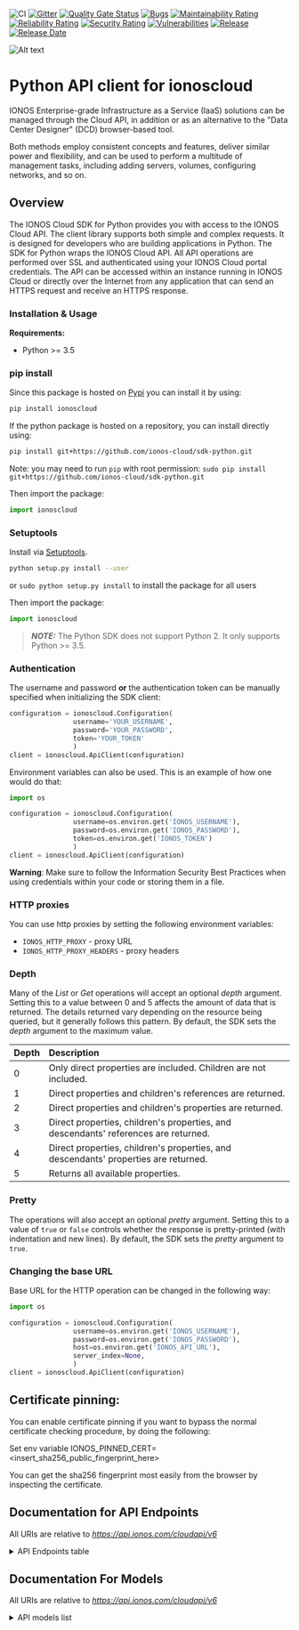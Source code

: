 ![CI](https://github.com/ionos-cloud/sdk-resources/workflows/[%20CI%20]%20CloudApi%20V6%20/%20Python/badge.svg)
[![Gitter](https://img.shields.io/gitter/room/ionos-cloud/sdk-general)](https://gitter.im/ionos-cloud/sdk-general)
[![Quality Gate Status](https://sonarcloud.io/api/project_badges/measure?project=ionos-cloud_sdk-python&metric=alert_status)](https://sonarcloud.io/summary?id=ionos-cloud_sdk-python)
[![Bugs](https://sonarcloud.io/api/project_badges/measure?project=ionos-cloud_sdk-python&metric=bugs)](https://sonarcloud.io/summary/new_code?id=ionos-cloud_sdk-python)
[![Maintainability Rating](https://sonarcloud.io/api/project_badges/measure?project=ionos-cloud_sdk-python&metric=sqale_rating)](https://sonarcloud.io/summary/new_code?id=ionos-cloud_sdk-python)
[![Reliability Rating](https://sonarcloud.io/api/project_badges/measure?project=ionos-cloud_sdk-python&metric=reliability_rating)](https://sonarcloud.io/summary/new_code?id=ionos-cloud_sdk-python)
[![Security Rating](https://sonarcloud.io/api/project_badges/measure?project=ionos-cloud_sdk-python&metric=security_rating)](https://sonarcloud.io/summary/new_code?id=ionos-cloud_sdk-python)
[![Vulnerabilities](https://sonarcloud.io/api/project_badges/measure?project=ionos-cloud_sdk-python&metric=vulnerabilities)](https://sonarcloud.io/summary/new_code?id=ionos-cloud_sdk-python)
[![Release](https://img.shields.io/github/v/release/ionos-cloud/sdk-python.svg)](https://github.com/ionos-cloud/sdk-python/releases/latest)
[![Release Date](https://img.shields.io/github/release-date/ionos-cloud/sdk-python.svg)](https://github.com/ionos-cloud/sdk-python/releases/latest)

![Alt text](.github/IONOS.CLOUD.BLU.svg?raw=true "Title")


# Python API client for ionoscloud

IONOS Enterprise-grade Infrastructure as a Service (IaaS) solutions can be managed through the Cloud API, in addition or as an alternative to the \"Data Center Designer\" (DCD) browser-based tool. 

 Both methods employ consistent concepts and features, deliver similar power and flexibility, and can be used to perform a multitude of management tasks, including adding servers, volumes, configuring networks, and so on.

## Overview
The IONOS Cloud SDK for Python provides you with access to the IONOS Cloud API. The client library supports both simple and complex requests. It is designed for developers who are building applications in Python. The SDK for Python wraps the IONOS Cloud API. All API operations are performed over SSL and authenticated using your IONOS Cloud portal credentials. The API can be accessed within an instance running in IONOS Cloud or directly over the Internet from any application that can send an HTTPS request and receive an HTTPS response.


### Installation & Usage

**Requirements:**
- Python >= 3.5

### pip install

Since this package is hosted on [Pypi](https://pypi.org/) you can install it by using:

```bash
pip install ionoscloud
```

If the python package is hosted on a repository, you can install directly using:

```bash
pip install git+https://github.com/ionos-cloud/sdk-python.git
```

Note: you may need to run `pip` with root permission: `sudo pip install git+https://github.com/ionos-cloud/sdk-python.git`

Then import the package:

```python
import ionoscloud
```

### Setuptools

Install via [Setuptools](http://pypi.python.org/pypi/setuptools).

```bash
python setup.py install --user
```

or `sudo python setup.py install` to install the package for all users

Then import the package:

```python
import ionoscloud
```

> **_NOTE:_**  The Python SDK does not support Python 2. It only supports Python >= 3.5.

### Authentication

The username and password **or** the authentication token can be manually specified when initializing the SDK client:

```python
configuration = ionoscloud.Configuration(
                username='YOUR_USERNAME',
                password='YOUR_PASSWORD',
                token='YOUR_TOKEN'
                )
client = ionoscloud.ApiClient(configuration)
```

Environment variables can also be used. This is an example of how one would do that:

```python
import os

configuration = ionoscloud.Configuration(
                username=os.environ.get('IONOS_USERNAME'),
                password=os.environ.get('IONOS_PASSWORD'),
                token=os.environ.get('IONOS_TOKEN')
                )
client = ionoscloud.ApiClient(configuration)
```

**Warning**: Make sure to follow the Information Security Best Practices when using credentials within your code or storing them in a file.


### HTTP proxies

You can use http proxies by setting the following environment variables:
- `IONOS_HTTP_PROXY` - proxy URL
- `IONOS_HTTP_PROXY_HEADERS` - proxy headers

### Depth

Many of the _List_ or _Get_ operations will accept an optional _depth_ argument. Setting this to a value between 0 and 5 affects the amount of data that is returned. The details returned vary depending on the resource being queried, but it generally follows this pattern. By default, the SDK sets the _depth_ argument to the maximum value.

| Depth | Description |
| :--- | :--- |
| 0 | Only direct properties are included. Children are not included. |
| 1 | Direct properties and children's references are returned. |
| 2 | Direct properties and children's properties are returned. |
| 3 | Direct properties, children's properties, and descendants' references are returned. |
| 4 | Direct properties, children's properties, and descendants' properties are returned. |
| 5 | Returns all available properties. |

### Pretty

The operations will also accept an optional _pretty_ argument. Setting this to a value of `true` or `false` controls whether the response is pretty-printed \(with indentation and new lines\). By default, the SDK sets the _pretty_ argument to `true`.

### Changing the base URL

Base URL for the HTTP operation can be changed in the following way:

```python
import os

configuration = ionoscloud.Configuration(
                username=os.environ.get('IONOS_USERNAME'),
                password=os.environ.get('IONOS_PASSWORD'),
                host=os.environ.get('IONOS_API_URL'),
                server_index=None,
                )
client = ionoscloud.ApiClient(configuration)
```

## Certificate pinning:

You can enable certificate pinning if you want to bypass the normal certificate checking procedure,
by doing the following:

Set env variable IONOS_PINNED_CERT=<insert_sha256_public_fingerprint_here>

You can get the sha256 fingerprint most easily from the browser by inspecting the certificate.


## Documentation for API Endpoints

All URIs are relative to *https://api.ionos.com/cloudapi/v6*
<details >
    <summary title="Click to toggle">API Endpoints table</summary>


| Class | Method | HTTP request | Description |
| ------------- | ------------- | ------------- | ------------- |
| ApplicationLoadBalancersApi | [**datacenters_applicationloadbalancers_delete**](docs/api/ApplicationLoadBalancersApi.md#datacenters_applicationloadbalancers_delete) | **DELETE** /datacenters/{datacenterId}/applicationloadbalancers/{applicationLoadBalancerId} | Delete an Application Load Balancer by ID |
| ApplicationLoadBalancersApi | [**datacenters_applicationloadbalancers_find_by_application_load_balancer_id**](docs/api/ApplicationLoadBalancersApi.md#datacenters_applicationloadbalancers_find_by_application_load_balancer_id) | **GET** /datacenters/{datacenterId}/applicationloadbalancers/{applicationLoadBalancerId} | Get an Application Load Balancer by ID |
| ApplicationLoadBalancersApi | [**datacenters_applicationloadbalancers_flowlogs_delete**](docs/api/ApplicationLoadBalancersApi.md#datacenters_applicationloadbalancers_flowlogs_delete) | **DELETE** /datacenters/{datacenterId}/applicationloadbalancers/{applicationLoadBalancerId}/flowlogs/{flowLogId} | Delete an ALB Flow Log by ID |
| ApplicationLoadBalancersApi | [**datacenters_applicationloadbalancers_flowlogs_find_by_flow_log_id**](docs/api/ApplicationLoadBalancersApi.md#datacenters_applicationloadbalancers_flowlogs_find_by_flow_log_id) | **GET** /datacenters/{datacenterId}/applicationloadbalancers/{applicationLoadBalancerId}/flowlogs/{flowLogId} | Get an ALB Flow Log by ID |
| ApplicationLoadBalancersApi | [**datacenters_applicationloadbalancers_flowlogs_get**](docs/api/ApplicationLoadBalancersApi.md#datacenters_applicationloadbalancers_flowlogs_get) | **GET** /datacenters/{datacenterId}/applicationloadbalancers/{applicationLoadBalancerId}/flowlogs | Get ALB Flow Logs |
| ApplicationLoadBalancersApi | [**datacenters_applicationloadbalancers_flowlogs_patch**](docs/api/ApplicationLoadBalancersApi.md#datacenters_applicationloadbalancers_flowlogs_patch) | **PATCH** /datacenters/{datacenterId}/applicationloadbalancers/{applicationLoadBalancerId}/flowlogs/{flowLogId} | Partially Modify an ALB Flow Log by ID |
| ApplicationLoadBalancersApi | [**datacenters_applicationloadbalancers_flowlogs_post**](docs/api/ApplicationLoadBalancersApi.md#datacenters_applicationloadbalancers_flowlogs_post) | **POST** /datacenters/{datacenterId}/applicationloadbalancers/{applicationLoadBalancerId}/flowlogs | Create an ALB Flow Log |
| ApplicationLoadBalancersApi | [**datacenters_applicationloadbalancers_flowlogs_put**](docs/api/ApplicationLoadBalancersApi.md#datacenters_applicationloadbalancers_flowlogs_put) | **PUT** /datacenters/{datacenterId}/applicationloadbalancers/{applicationLoadBalancerId}/flowlogs/{flowLogId} | Modify an ALB Flow Log by ID |
| ApplicationLoadBalancersApi | [**datacenters_applicationloadbalancers_forwardingrules_delete**](docs/api/ApplicationLoadBalancersApi.md#datacenters_applicationloadbalancers_forwardingrules_delete) | **DELETE** /datacenters/{datacenterId}/applicationloadbalancers/{applicationLoadBalancerId}/forwardingrules/{forwardingRuleId} | Delete an ALB Forwarding Rule by ID |
| ApplicationLoadBalancersApi | [**datacenters_applicationloadbalancers_forwardingrules_find_by_forwarding_rule_id**](docs/api/ApplicationLoadBalancersApi.md#datacenters_applicationloadbalancers_forwardingrules_find_by_forwarding_rule_id) | **GET** /datacenters/{datacenterId}/applicationloadbalancers/{applicationLoadBalancerId}/forwardingrules/{forwardingRuleId} | Get an ALB Forwarding Rule by ID |
| ApplicationLoadBalancersApi | [**datacenters_applicationloadbalancers_forwardingrules_get**](docs/api/ApplicationLoadBalancersApi.md#datacenters_applicationloadbalancers_forwardingrules_get) | **GET** /datacenters/{datacenterId}/applicationloadbalancers/{applicationLoadBalancerId}/forwardingrules | Get ALB Forwarding Rules |
| ApplicationLoadBalancersApi | [**datacenters_applicationloadbalancers_forwardingrules_patch**](docs/api/ApplicationLoadBalancersApi.md#datacenters_applicationloadbalancers_forwardingrules_patch) | **PATCH** /datacenters/{datacenterId}/applicationloadbalancers/{applicationLoadBalancerId}/forwardingrules/{forwardingRuleId} | Partially modify an ALB Forwarding Rule by ID |
| ApplicationLoadBalancersApi | [**datacenters_applicationloadbalancers_forwardingrules_post**](docs/api/ApplicationLoadBalancersApi.md#datacenters_applicationloadbalancers_forwardingrules_post) | **POST** /datacenters/{datacenterId}/applicationloadbalancers/{applicationLoadBalancerId}/forwardingrules | Create an ALB Forwarding Rule |
| ApplicationLoadBalancersApi | [**datacenters_applicationloadbalancers_forwardingrules_put**](docs/api/ApplicationLoadBalancersApi.md#datacenters_applicationloadbalancers_forwardingrules_put) | **PUT** /datacenters/{datacenterId}/applicationloadbalancers/{applicationLoadBalancerId}/forwardingrules/{forwardingRuleId} | Modify an ALB Forwarding Rule by ID |
| ApplicationLoadBalancersApi | [**datacenters_applicationloadbalancers_get**](docs/api/ApplicationLoadBalancersApi.md#datacenters_applicationloadbalancers_get) | **GET** /datacenters/{datacenterId}/applicationloadbalancers | Get Application Load Balancers |
| ApplicationLoadBalancersApi | [**datacenters_applicationloadbalancers_patch**](docs/api/ApplicationLoadBalancersApi.md#datacenters_applicationloadbalancers_patch) | **PATCH** /datacenters/{datacenterId}/applicationloadbalancers/{applicationLoadBalancerId} | Partially Modify an Application Load Balancer by ID |
| ApplicationLoadBalancersApi | [**datacenters_applicationloadbalancers_post**](docs/api/ApplicationLoadBalancersApi.md#datacenters_applicationloadbalancers_post) | **POST** /datacenters/{datacenterId}/applicationloadbalancers | Create an Application Load Balancer |
| ApplicationLoadBalancersApi | [**datacenters_applicationloadbalancers_put**](docs/api/ApplicationLoadBalancersApi.md#datacenters_applicationloadbalancers_put) | **PUT** /datacenters/{datacenterId}/applicationloadbalancers/{applicationLoadBalancerId} | Modify an Application Load Balancer by ID |
| BackupUnitsApi | [**backupunits_delete**](docs/api/BackupUnitsApi.md#backupunits_delete) | **DELETE** /backupunits/{backupunitId} | Delete backup units |
| BackupUnitsApi | [**backupunits_find_by_id**](docs/api/BackupUnitsApi.md#backupunits_find_by_id) | **GET** /backupunits/{backupunitId} | Retrieve backup units |
| BackupUnitsApi | [**backupunits_get**](docs/api/BackupUnitsApi.md#backupunits_get) | **GET** /backupunits | List backup units |
| BackupUnitsApi | [**backupunits_patch**](docs/api/BackupUnitsApi.md#backupunits_patch) | **PATCH** /backupunits/{backupunitId} | Partially modify backup units |
| BackupUnitsApi | [**backupunits_post**](docs/api/BackupUnitsApi.md#backupunits_post) | **POST** /backupunits | Create backup units |
| BackupUnitsApi | [**backupunits_put**](docs/api/BackupUnitsApi.md#backupunits_put) | **PUT** /backupunits/{backupunitId} | Modify backup units |
| BackupUnitsApi | [**backupunits_ssourl_get**](docs/api/BackupUnitsApi.md#backupunits_ssourl_get) | **GET** /backupunits/{backupunitId}/ssourl | Retrieve BU single sign-on URLs |
| ContractResourcesApi | [**contracts_get**](docs/api/ContractResourcesApi.md#contracts_get) | **GET** /contracts | Get Contract Information |
| DataCentersApi | [**datacenters_delete**](docs/api/DataCentersApi.md#datacenters_delete) | **DELETE** /datacenters/{datacenterId} | Delete data centers |
| DataCentersApi | [**datacenters_find_by_id**](docs/api/DataCentersApi.md#datacenters_find_by_id) | **GET** /datacenters/{datacenterId} | Retrieve data centers |
| DataCentersApi | [**datacenters_get**](docs/api/DataCentersApi.md#datacenters_get) | **GET** /datacenters | List your data centers |
| DataCentersApi | [**datacenters_patch**](docs/api/DataCentersApi.md#datacenters_patch) | **PATCH** /datacenters/{datacenterId} | Partially modify a Data Center by ID |
| DataCentersApi | [**datacenters_post**](docs/api/DataCentersApi.md#datacenters_post) | **POST** /datacenters | Create a Data Center |
| DataCentersApi | [**datacenters_put**](docs/api/DataCentersApi.md#datacenters_put) | **PUT** /datacenters/{datacenterId} | Modify a Data Center by ID |
| FirewallRulesApi | [**datacenters_servers_nics_firewallrules_delete**](docs/api/FirewallRulesApi.md#datacenters_servers_nics_firewallrules_delete) | **DELETE** /datacenters/{datacenterId}/servers/{serverId}/nics/{nicId}/firewallrules/{firewallruleId} | Delete firewall rules |
| FirewallRulesApi | [**datacenters_servers_nics_firewallrules_find_by_id**](docs/api/FirewallRulesApi.md#datacenters_servers_nics_firewallrules_find_by_id) | **GET** /datacenters/{datacenterId}/servers/{serverId}/nics/{nicId}/firewallrules/{firewallruleId} | Retrieve firewall rules |
| FirewallRulesApi | [**datacenters_servers_nics_firewallrules_get**](docs/api/FirewallRulesApi.md#datacenters_servers_nics_firewallrules_get) | **GET** /datacenters/{datacenterId}/servers/{serverId}/nics/{nicId}/firewallrules | List firewall rules |
| FirewallRulesApi | [**datacenters_servers_nics_firewallrules_patch**](docs/api/FirewallRulesApi.md#datacenters_servers_nics_firewallrules_patch) | **PATCH** /datacenters/{datacenterId}/servers/{serverId}/nics/{nicId}/firewallrules/{firewallruleId} | Partially modify firewall rules |
| FirewallRulesApi | [**datacenters_servers_nics_firewallrules_post**](docs/api/FirewallRulesApi.md#datacenters_servers_nics_firewallrules_post) | **POST** /datacenters/{datacenterId}/servers/{serverId}/nics/{nicId}/firewallrules | Create a Firewall Rule |
| FirewallRulesApi | [**datacenters_servers_nics_firewallrules_put**](docs/api/FirewallRulesApi.md#datacenters_servers_nics_firewallrules_put) | **PUT** /datacenters/{datacenterId}/servers/{serverId}/nics/{nicId}/firewallrules/{firewallruleId} | Modify a Firewall Rule |
| FlowLogsApi | [**datacenters_servers_nics_flowlogs_delete**](docs/api/FlowLogsApi.md#datacenters_servers_nics_flowlogs_delete) | **DELETE** /datacenters/{datacenterId}/servers/{serverId}/nics/{nicId}/flowlogs/{flowlogId} | Delete Flow Logs |
| FlowLogsApi | [**datacenters_servers_nics_flowlogs_find_by_id**](docs/api/FlowLogsApi.md#datacenters_servers_nics_flowlogs_find_by_id) | **GET** /datacenters/{datacenterId}/servers/{serverId}/nics/{nicId}/flowlogs/{flowlogId} | Retrieve Flow Logs |
| FlowLogsApi | [**datacenters_servers_nics_flowlogs_get**](docs/api/FlowLogsApi.md#datacenters_servers_nics_flowlogs_get) | **GET** /datacenters/{datacenterId}/servers/{serverId}/nics/{nicId}/flowlogs | List Flow Logs |
| FlowLogsApi | [**datacenters_servers_nics_flowlogs_patch**](docs/api/FlowLogsApi.md#datacenters_servers_nics_flowlogs_patch) | **PATCH** /datacenters/{datacenterId}/servers/{serverId}/nics/{nicId}/flowlogs/{flowlogId} | Partially modify Flow Logs |
| FlowLogsApi | [**datacenters_servers_nics_flowlogs_post**](docs/api/FlowLogsApi.md#datacenters_servers_nics_flowlogs_post) | **POST** /datacenters/{datacenterId}/servers/{serverId}/nics/{nicId}/flowlogs | Create a Flow Log |
| FlowLogsApi | [**datacenters_servers_nics_flowlogs_put**](docs/api/FlowLogsApi.md#datacenters_servers_nics_flowlogs_put) | **PUT** /datacenters/{datacenterId}/servers/{serverId}/nics/{nicId}/flowlogs/{flowlogId} | Modify Flow Logs |
| IPBlocksApi | [**ipblocks_delete**](docs/api/IPBlocksApi.md#ipblocks_delete) | **DELETE** /ipblocks/{ipblockId} | Delete IP blocks |
| IPBlocksApi | [**ipblocks_find_by_id**](docs/api/IPBlocksApi.md#ipblocks_find_by_id) | **GET** /ipblocks/{ipblockId} | Retrieve IP blocks |
| IPBlocksApi | [**ipblocks_get**](docs/api/IPBlocksApi.md#ipblocks_get) | **GET** /ipblocks | List IP blocks  |
| IPBlocksApi | [**ipblocks_patch**](docs/api/IPBlocksApi.md#ipblocks_patch) | **PATCH** /ipblocks/{ipblockId} | Partially modify IP blocks |
| IPBlocksApi | [**ipblocks_post**](docs/api/IPBlocksApi.md#ipblocks_post) | **POST** /ipblocks | Reserve a IP Block |
| IPBlocksApi | [**ipblocks_put**](docs/api/IPBlocksApi.md#ipblocks_put) | **PUT** /ipblocks/{ipblockId} | Modify a IP Block by ID |
| ImagesApi | [**images_delete**](docs/api/ImagesApi.md#images_delete) | **DELETE** /images/{imageId} | Delete images |
| ImagesApi | [**images_find_by_id**](docs/api/ImagesApi.md#images_find_by_id) | **GET** /images/{imageId} | Retrieve images |
| ImagesApi | [**images_get**](docs/api/ImagesApi.md#images_get) | **GET** /images | List images |
| ImagesApi | [**images_patch**](docs/api/ImagesApi.md#images_patch) | **PATCH** /images/{imageId} | Partially modify images |
| ImagesApi | [**images_put**](docs/api/ImagesApi.md#images_put) | **PUT** /images/{imageId} | Modify an Image by ID |
| KubernetesApi | [**k8s_delete**](docs/api/KubernetesApi.md#k8s_delete) | **DELETE** /k8s/{k8sClusterId} | Delete a Kubernetes Cluster by ID |
| KubernetesApi | [**k8s_find_by_cluster_id**](docs/api/KubernetesApi.md#k8s_find_by_cluster_id) | **GET** /k8s/{k8sClusterId} | Get a Kubernetes Cluster by ID |
| KubernetesApi | [**k8s_get**](docs/api/KubernetesApi.md#k8s_get) | **GET** /k8s | Get Kubernetes Clusters |
| KubernetesApi | [**k8s_kubeconfig_get**](docs/api/KubernetesApi.md#k8s_kubeconfig_get) | **GET** /k8s/{k8sClusterId}/kubeconfig | Get Kubernetes Configuration File |
| KubernetesApi | [**k8s_nodepools_delete**](docs/api/KubernetesApi.md#k8s_nodepools_delete) | **DELETE** /k8s/{k8sClusterId}/nodepools/{nodepoolId} | Delete a Kubernetes Node Pool by ID |
| KubernetesApi | [**k8s_nodepools_find_by_id**](docs/api/KubernetesApi.md#k8s_nodepools_find_by_id) | **GET** /k8s/{k8sClusterId}/nodepools/{nodepoolId} | Get a Kubernetes Node Pool by ID |
| KubernetesApi | [**k8s_nodepools_get**](docs/api/KubernetesApi.md#k8s_nodepools_get) | **GET** /k8s/{k8sClusterId}/nodepools | Get Kubernetes Node Pools |
| KubernetesApi | [**k8s_nodepools_nodes_delete**](docs/api/KubernetesApi.md#k8s_nodepools_nodes_delete) | **DELETE** /k8s/{k8sClusterId}/nodepools/{nodepoolId}/nodes/{nodeId} | Delete a Kubernetes Node by ID |
| KubernetesApi | [**k8s_nodepools_nodes_find_by_id**](docs/api/KubernetesApi.md#k8s_nodepools_nodes_find_by_id) | **GET** /k8s/{k8sClusterId}/nodepools/{nodepoolId}/nodes/{nodeId} | Get Kubernetes Node by ID |
| KubernetesApi | [**k8s_nodepools_nodes_get**](docs/api/KubernetesApi.md#k8s_nodepools_nodes_get) | **GET** /k8s/{k8sClusterId}/nodepools/{nodepoolId}/nodes | Get Kubernetes Nodes |
| KubernetesApi | [**k8s_nodepools_nodes_replace_post**](docs/api/KubernetesApi.md#k8s_nodepools_nodes_replace_post) | **POST** /k8s/{k8sClusterId}/nodepools/{nodepoolId}/nodes/{nodeId}/replace | Recreate a Kubernetes Node by ID |
| KubernetesApi | [**k8s_nodepools_post**](docs/api/KubernetesApi.md#k8s_nodepools_post) | **POST** /k8s/{k8sClusterId}/nodepools | Create a Kubernetes Node Pool |
| KubernetesApi | [**k8s_nodepools_put**](docs/api/KubernetesApi.md#k8s_nodepools_put) | **PUT** /k8s/{k8sClusterId}/nodepools/{nodepoolId} | Modify a Kubernetes Node Pool by ID |
| KubernetesApi | [**k8s_post**](docs/api/KubernetesApi.md#k8s_post) | **POST** /k8s | Create a Kubernetes Cluster |
| KubernetesApi | [**k8s_put**](docs/api/KubernetesApi.md#k8s_put) | **PUT** /k8s/{k8sClusterId} | Modify a Kubernetes Cluster by ID |
| KubernetesApi | [**k8s_versions_default_get**](docs/api/KubernetesApi.md#k8s_versions_default_get) | **GET** /k8s/versions/default | Get Default Kubernetes Version |
| KubernetesApi | [**k8s_versions_get**](docs/api/KubernetesApi.md#k8s_versions_get) | **GET** /k8s/versions | Get Kubernetes Versions |
| LANsApi | [**datacenters_lans_delete**](docs/api/LANsApi.md#datacenters_lans_delete) | **DELETE** /datacenters/{datacenterId}/lans/{lanId} | Delete LANs |
| LANsApi | [**datacenters_lans_enable_ipv6**](docs/api/LANsApi.md#datacenters_lans_enable_ipv6) | **POST** /datacenters/{datacenterId}/lans/enable-ipv6 | Enable IPv6 in the current Virtual Datacenter |
| LANsApi | [**datacenters_lans_find_by_id**](docs/api/LANsApi.md#datacenters_lans_find_by_id) | **GET** /datacenters/{datacenterId}/lans/{lanId} | Retrieve LANs |
| LANsApi | [**datacenters_lans_get**](docs/api/LANsApi.md#datacenters_lans_get) | **GET** /datacenters/{datacenterId}/lans | List LANs |
| LANsApi | [**datacenters_lans_nics_find_by_id**](docs/api/LANsApi.md#datacenters_lans_nics_find_by_id) | **GET** /datacenters/{datacenterId}/lans/{lanId}/nics/{nicId} | Retrieve attached NICs |
| LANsApi | [**datacenters_lans_nics_get**](docs/api/LANsApi.md#datacenters_lans_nics_get) | **GET** /datacenters/{datacenterId}/lans/{lanId}/nics | List LAN members |
| LANsApi | [**datacenters_lans_nics_post**](docs/api/LANsApi.md#datacenters_lans_nics_post) | **POST** /datacenters/{datacenterId}/lans/{lanId}/nics | Attach NICs |
| LANsApi | [**datacenters_lans_patch**](docs/api/LANsApi.md#datacenters_lans_patch) | **PATCH** /datacenters/{datacenterId}/lans/{lanId} | Partially modify LANs |
| LANsApi | [**datacenters_lans_post**](docs/api/LANsApi.md#datacenters_lans_post) | **POST** /datacenters/{datacenterId}/lans | Create LANs |
| LANsApi | [**datacenters_lans_put**](docs/api/LANsApi.md#datacenters_lans_put) | **PUT** /datacenters/{datacenterId}/lans/{lanId} | Modify LANs |
| LabelsApi | [**datacenters_labels_delete**](docs/api/LabelsApi.md#datacenters_labels_delete) | **DELETE** /datacenters/{datacenterId}/labels/{key} | Delete data center labels |
| LabelsApi | [**datacenters_labels_find_by_key**](docs/api/LabelsApi.md#datacenters_labels_find_by_key) | **GET** /datacenters/{datacenterId}/labels/{key} | Retrieve data center labels |
| LabelsApi | [**datacenters_labels_get**](docs/api/LabelsApi.md#datacenters_labels_get) | **GET** /datacenters/{datacenterId}/labels | List data center labels |
| LabelsApi | [**datacenters_labels_post**](docs/api/LabelsApi.md#datacenters_labels_post) | **POST** /datacenters/{datacenterId}/labels | Create a Data Center Label |
| LabelsApi | [**datacenters_labels_put**](docs/api/LabelsApi.md#datacenters_labels_put) | **PUT** /datacenters/{datacenterId}/labels/{key} | Modify a Data Center Label by Key |
| LabelsApi | [**datacenters_servers_labels_delete**](docs/api/LabelsApi.md#datacenters_servers_labels_delete) | **DELETE** /datacenters/{datacenterId}/servers/{serverId}/labels/{key} | Delete server labels |
| LabelsApi | [**datacenters_servers_labels_find_by_key**](docs/api/LabelsApi.md#datacenters_servers_labels_find_by_key) | **GET** /datacenters/{datacenterId}/servers/{serverId}/labels/{key} | Retrieve server labels |
| LabelsApi | [**datacenters_servers_labels_get**](docs/api/LabelsApi.md#datacenters_servers_labels_get) | **GET** /datacenters/{datacenterId}/servers/{serverId}/labels | List server labels |
| LabelsApi | [**datacenters_servers_labels_post**](docs/api/LabelsApi.md#datacenters_servers_labels_post) | **POST** /datacenters/{datacenterId}/servers/{serverId}/labels | Create a Server Label |
| LabelsApi | [**datacenters_servers_labels_put**](docs/api/LabelsApi.md#datacenters_servers_labels_put) | **PUT** /datacenters/{datacenterId}/servers/{serverId}/labels/{key} | Modify a Server Label |
| LabelsApi | [**datacenters_volumes_labels_delete**](docs/api/LabelsApi.md#datacenters_volumes_labels_delete) | **DELETE** /datacenters/{datacenterId}/volumes/{volumeId}/labels/{key} | Delete volume labels |
| LabelsApi | [**datacenters_volumes_labels_find_by_key**](docs/api/LabelsApi.md#datacenters_volumes_labels_find_by_key) | **GET** /datacenters/{datacenterId}/volumes/{volumeId}/labels/{key} | Retrieve volume labels |
| LabelsApi | [**datacenters_volumes_labels_get**](docs/api/LabelsApi.md#datacenters_volumes_labels_get) | **GET** /datacenters/{datacenterId}/volumes/{volumeId}/labels | List volume labels |
| LabelsApi | [**datacenters_volumes_labels_post**](docs/api/LabelsApi.md#datacenters_volumes_labels_post) | **POST** /datacenters/{datacenterId}/volumes/{volumeId}/labels | Create a Volume Label |
| LabelsApi | [**datacenters_volumes_labels_put**](docs/api/LabelsApi.md#datacenters_volumes_labels_put) | **PUT** /datacenters/{datacenterId}/volumes/{volumeId}/labels/{key} | Modify a Volume Label |
| LabelsApi | [**ipblocks_labels_delete**](docs/api/LabelsApi.md#ipblocks_labels_delete) | **DELETE** /ipblocks/{ipblockId}/labels/{key} | Delete IP block labels |
| LabelsApi | [**ipblocks_labels_find_by_key**](docs/api/LabelsApi.md#ipblocks_labels_find_by_key) | **GET** /ipblocks/{ipblockId}/labels/{key} | Retrieve IP block labels |
| LabelsApi | [**ipblocks_labels_get**](docs/api/LabelsApi.md#ipblocks_labels_get) | **GET** /ipblocks/{ipblockId}/labels | List IP block labels |
| LabelsApi | [**ipblocks_labels_post**](docs/api/LabelsApi.md#ipblocks_labels_post) | **POST** /ipblocks/{ipblockId}/labels | Create IP block labels |
| LabelsApi | [**ipblocks_labels_put**](docs/api/LabelsApi.md#ipblocks_labels_put) | **PUT** /ipblocks/{ipblockId}/labels/{key} | Modify a IP Block Label by ID |
| LabelsApi | [**labels_find_by_urn**](docs/api/LabelsApi.md#labels_find_by_urn) | **GET** /labels/{labelurn} | Retrieve labels by URN |
| LabelsApi | [**labels_get**](docs/api/LabelsApi.md#labels_get) | **GET** /labels | List labels  |
| LabelsApi | [**snapshots_labels_delete**](docs/api/LabelsApi.md#snapshots_labels_delete) | **DELETE** /snapshots/{snapshotId}/labels/{key} | Delete snapshot labels |
| LabelsApi | [**snapshots_labels_find_by_key**](docs/api/LabelsApi.md#snapshots_labels_find_by_key) | **GET** /snapshots/{snapshotId}/labels/{key} | Retrieve snapshot labels |
| LabelsApi | [**snapshots_labels_get**](docs/api/LabelsApi.md#snapshots_labels_get) | **GET** /snapshots/{snapshotId}/labels | List snapshot labels |
| LabelsApi | [**snapshots_labels_post**](docs/api/LabelsApi.md#snapshots_labels_post) | **POST** /snapshots/{snapshotId}/labels | Create a Snapshot Label |
| LabelsApi | [**snapshots_labels_put**](docs/api/LabelsApi.md#snapshots_labels_put) | **PUT** /snapshots/{snapshotId}/labels/{key} | Modify a Snapshot Label by ID |
| LoadBalancersApi | [**datacenters_loadbalancers_balancednics_delete**](docs/api/LoadBalancersApi.md#datacenters_loadbalancers_balancednics_delete) | **DELETE** /datacenters/{datacenterId}/loadbalancers/{loadbalancerId}/balancednics/{nicId} | Detach balanced NICs |
| LoadBalancersApi | [**datacenters_loadbalancers_balancednics_find_by_nic_id**](docs/api/LoadBalancersApi.md#datacenters_loadbalancers_balancednics_find_by_nic_id) | **GET** /datacenters/{datacenterId}/loadbalancers/{loadbalancerId}/balancednics/{nicId} | Retrieve balanced NICs |
| LoadBalancersApi | [**datacenters_loadbalancers_balancednics_get**](docs/api/LoadBalancersApi.md#datacenters_loadbalancers_balancednics_get) | **GET** /datacenters/{datacenterId}/loadbalancers/{loadbalancerId}/balancednics | List balanced NICs |
| LoadBalancersApi | [**datacenters_loadbalancers_balancednics_post**](docs/api/LoadBalancersApi.md#datacenters_loadbalancers_balancednics_post) | **POST** /datacenters/{datacenterId}/loadbalancers/{loadbalancerId}/balancednics | Attach balanced NICs |
| LoadBalancersApi | [**datacenters_loadbalancers_delete**](docs/api/LoadBalancersApi.md#datacenters_loadbalancers_delete) | **DELETE** /datacenters/{datacenterId}/loadbalancers/{loadbalancerId} | Delete Load Balancers |
| LoadBalancersApi | [**datacenters_loadbalancers_find_by_id**](docs/api/LoadBalancersApi.md#datacenters_loadbalancers_find_by_id) | **GET** /datacenters/{datacenterId}/loadbalancers/{loadbalancerId} | Retrieve Load Balancers |
| LoadBalancersApi | [**datacenters_loadbalancers_get**](docs/api/LoadBalancersApi.md#datacenters_loadbalancers_get) | **GET** /datacenters/{datacenterId}/loadbalancers | List Load Balancers |
| LoadBalancersApi | [**datacenters_loadbalancers_patch**](docs/api/LoadBalancersApi.md#datacenters_loadbalancers_patch) | **PATCH** /datacenters/{datacenterId}/loadbalancers/{loadbalancerId} | Partially modify Load Balancers |
| LoadBalancersApi | [**datacenters_loadbalancers_post**](docs/api/LoadBalancersApi.md#datacenters_loadbalancers_post) | **POST** /datacenters/{datacenterId}/loadbalancers | Create a Load Balancer |
| LoadBalancersApi | [**datacenters_loadbalancers_put**](docs/api/LoadBalancersApi.md#datacenters_loadbalancers_put) | **PUT** /datacenters/{datacenterId}/loadbalancers/{loadbalancerId} | Modify a Load Balancer by ID |
| LocationsApi | [**locations_find_by_region_id**](docs/api/LocationsApi.md#locations_find_by_region_id) | **GET** /locations/{regionId} | Get Locations within a Region |
| LocationsApi | [**locations_find_by_region_id_and_id**](docs/api/LocationsApi.md#locations_find_by_region_id_and_id) | **GET** /locations/{regionId}/{locationId} | Get Location by ID |
| LocationsApi | [**locations_get**](docs/api/LocationsApi.md#locations_get) | **GET** /locations | Get Locations |
| NATGatewaysApi | [**datacenters_natgateways_delete**](docs/api/NATGatewaysApi.md#datacenters_natgateways_delete) | **DELETE** /datacenters/{datacenterId}/natgateways/{natGatewayId} | Delete NAT Gateways |
| NATGatewaysApi | [**datacenters_natgateways_find_by_nat_gateway_id**](docs/api/NATGatewaysApi.md#datacenters_natgateways_find_by_nat_gateway_id) | **GET** /datacenters/{datacenterId}/natgateways/{natGatewayId} | Retrieve NAT Gateways |
| NATGatewaysApi | [**datacenters_natgateways_flowlogs_delete**](docs/api/NATGatewaysApi.md#datacenters_natgateways_flowlogs_delete) | **DELETE** /datacenters/{datacenterId}/natgateways/{natGatewayId}/flowlogs/{flowLogId} | Delete NAT Gateway Flow Logs |
| NATGatewaysApi | [**datacenters_natgateways_flowlogs_find_by_flow_log_id**](docs/api/NATGatewaysApi.md#datacenters_natgateways_flowlogs_find_by_flow_log_id) | **GET** /datacenters/{datacenterId}/natgateways/{natGatewayId}/flowlogs/{flowLogId} | Retrieve NAT Gateway Flow Logs |
| NATGatewaysApi | [**datacenters_natgateways_flowlogs_get**](docs/api/NATGatewaysApi.md#datacenters_natgateways_flowlogs_get) | **GET** /datacenters/{datacenterId}/natgateways/{natGatewayId}/flowlogs | List NAT Gateway Flow Logs |
| NATGatewaysApi | [**datacenters_natgateways_flowlogs_patch**](docs/api/NATGatewaysApi.md#datacenters_natgateways_flowlogs_patch) | **PATCH** /datacenters/{datacenterId}/natgateways/{natGatewayId}/flowlogs/{flowLogId} | Partially modify NAT Gateway Flow Logs |
| NATGatewaysApi | [**datacenters_natgateways_flowlogs_post**](docs/api/NATGatewaysApi.md#datacenters_natgateways_flowlogs_post) | **POST** /datacenters/{datacenterId}/natgateways/{natGatewayId}/flowlogs | Create a NAT Gateway Flow Log |
| NATGatewaysApi | [**datacenters_natgateways_flowlogs_put**](docs/api/NATGatewaysApi.md#datacenters_natgateways_flowlogs_put) | **PUT** /datacenters/{datacenterId}/natgateways/{natGatewayId}/flowlogs/{flowLogId} | Modify NAT Gateway Flow Logs |
| NATGatewaysApi | [**datacenters_natgateways_get**](docs/api/NATGatewaysApi.md#datacenters_natgateways_get) | **GET** /datacenters/{datacenterId}/natgateways | List NAT Gateways |
| NATGatewaysApi | [**datacenters_natgateways_patch**](docs/api/NATGatewaysApi.md#datacenters_natgateways_patch) | **PATCH** /datacenters/{datacenterId}/natgateways/{natGatewayId} | Partially modify NAT Gateways |
| NATGatewaysApi | [**datacenters_natgateways_post**](docs/api/NATGatewaysApi.md#datacenters_natgateways_post) | **POST** /datacenters/{datacenterId}/natgateways | Create a NAT Gateway |
| NATGatewaysApi | [**datacenters_natgateways_put**](docs/api/NATGatewaysApi.md#datacenters_natgateways_put) | **PUT** /datacenters/{datacenterId}/natgateways/{natGatewayId} | Modify NAT Gateways |
| NATGatewaysApi | [**datacenters_natgateways_rules_delete**](docs/api/NATGatewaysApi.md#datacenters_natgateways_rules_delete) | **DELETE** /datacenters/{datacenterId}/natgateways/{natGatewayId}/rules/{natGatewayRuleId} | Delete NAT Gateway rules |
| NATGatewaysApi | [**datacenters_natgateways_rules_find_by_nat_gateway_rule_id**](docs/api/NATGatewaysApi.md#datacenters_natgateways_rules_find_by_nat_gateway_rule_id) | **GET** /datacenters/{datacenterId}/natgateways/{natGatewayId}/rules/{natGatewayRuleId} | Retrieve NAT Gateway rules |
| NATGatewaysApi | [**datacenters_natgateways_rules_get**](docs/api/NATGatewaysApi.md#datacenters_natgateways_rules_get) | **GET** /datacenters/{datacenterId}/natgateways/{natGatewayId}/rules | List NAT Gateway rules |
| NATGatewaysApi | [**datacenters_natgateways_rules_patch**](docs/api/NATGatewaysApi.md#datacenters_natgateways_rules_patch) | **PATCH** /datacenters/{datacenterId}/natgateways/{natGatewayId}/rules/{natGatewayRuleId} | Partially Modify a NAT Gateway Rule by ID |
| NATGatewaysApi | [**datacenters_natgateways_rules_post**](docs/api/NATGatewaysApi.md#datacenters_natgateways_rules_post) | **POST** /datacenters/{datacenterId}/natgateways/{natGatewayId}/rules | Create a NAT Gateway Rule |
| NATGatewaysApi | [**datacenters_natgateways_rules_put**](docs/api/NATGatewaysApi.md#datacenters_natgateways_rules_put) | **PUT** /datacenters/{datacenterId}/natgateways/{natGatewayId}/rules/{natGatewayRuleId} | Modify a NAT Gateway Rule by ID |
| NetworkLoadBalancersApi | [**datacenters_networkloadbalancers_delete**](docs/api/NetworkLoadBalancersApi.md#datacenters_networkloadbalancers_delete) | **DELETE** /datacenters/{datacenterId}/networkloadbalancers/{networkLoadBalancerId} | Delete Network Load Balancers |
| NetworkLoadBalancersApi | [**datacenters_networkloadbalancers_find_by_network_load_balancer_id**](docs/api/NetworkLoadBalancersApi.md#datacenters_networkloadbalancers_find_by_network_load_balancer_id) | **GET** /datacenters/{datacenterId}/networkloadbalancers/{networkLoadBalancerId} | Retrieve Network Load Balancers |
| NetworkLoadBalancersApi | [**datacenters_networkloadbalancers_flowlogs_delete**](docs/api/NetworkLoadBalancersApi.md#datacenters_networkloadbalancers_flowlogs_delete) | **DELETE** /datacenters/{datacenterId}/networkloadbalancers/{networkLoadBalancerId}/flowlogs/{flowLogId} | Delete NLB Flow Logs |
| NetworkLoadBalancersApi | [**datacenters_networkloadbalancers_flowlogs_find_by_flow_log_id**](docs/api/NetworkLoadBalancersApi.md#datacenters_networkloadbalancers_flowlogs_find_by_flow_log_id) | **GET** /datacenters/{datacenterId}/networkloadbalancers/{networkLoadBalancerId}/flowlogs/{flowLogId} | Retrieve NLB Flow Logs |
| NetworkLoadBalancersApi | [**datacenters_networkloadbalancers_flowlogs_get**](docs/api/NetworkLoadBalancersApi.md#datacenters_networkloadbalancers_flowlogs_get) | **GET** /datacenters/{datacenterId}/networkloadbalancers/{networkLoadBalancerId}/flowlogs | List NLB Flow Logs |
| NetworkLoadBalancersApi | [**datacenters_networkloadbalancers_flowlogs_patch**](docs/api/NetworkLoadBalancersApi.md#datacenters_networkloadbalancers_flowlogs_patch) | **PATCH** /datacenters/{datacenterId}/networkloadbalancers/{networkLoadBalancerId}/flowlogs/{flowLogId} | Partially modify NLB Flow Logs |
| NetworkLoadBalancersApi | [**datacenters_networkloadbalancers_flowlogs_post**](docs/api/NetworkLoadBalancersApi.md#datacenters_networkloadbalancers_flowlogs_post) | **POST** /datacenters/{datacenterId}/networkloadbalancers/{networkLoadBalancerId}/flowlogs | Create a NLB Flow Log |
| NetworkLoadBalancersApi | [**datacenters_networkloadbalancers_flowlogs_put**](docs/api/NetworkLoadBalancersApi.md#datacenters_networkloadbalancers_flowlogs_put) | **PUT** /datacenters/{datacenterId}/networkloadbalancers/{networkLoadBalancerId}/flowlogs/{flowLogId} | Modify NLB Flow Logs |
| NetworkLoadBalancersApi | [**datacenters_networkloadbalancers_forwardingrules_delete**](docs/api/NetworkLoadBalancersApi.md#datacenters_networkloadbalancers_forwardingrules_delete) | **DELETE** /datacenters/{datacenterId}/networkloadbalancers/{networkLoadBalancerId}/forwardingrules/{forwardingRuleId} | Delete NLB forwarding rules |
| NetworkLoadBalancersApi | [**datacenters_networkloadbalancers_forwardingrules_find_by_forwarding_rule_id**](docs/api/NetworkLoadBalancersApi.md#datacenters_networkloadbalancers_forwardingrules_find_by_forwarding_rule_id) | **GET** /datacenters/{datacenterId}/networkloadbalancers/{networkLoadBalancerId}/forwardingrules/{forwardingRuleId} | Retrieve NLB forwarding rules |
| NetworkLoadBalancersApi | [**datacenters_networkloadbalancers_forwardingrules_get**](docs/api/NetworkLoadBalancersApi.md#datacenters_networkloadbalancers_forwardingrules_get) | **GET** /datacenters/{datacenterId}/networkloadbalancers/{networkLoadBalancerId}/forwardingrules | List NLB forwarding rules |
| NetworkLoadBalancersApi | [**datacenters_networkloadbalancers_forwardingrules_patch**](docs/api/NetworkLoadBalancersApi.md#datacenters_networkloadbalancers_forwardingrules_patch) | **PATCH** /datacenters/{datacenterId}/networkloadbalancers/{networkLoadBalancerId}/forwardingrules/{forwardingRuleId} | Partially modify NLB forwarding rules |
| NetworkLoadBalancersApi | [**datacenters_networkloadbalancers_forwardingrules_post**](docs/api/NetworkLoadBalancersApi.md#datacenters_networkloadbalancers_forwardingrules_post) | **POST** /datacenters/{datacenterId}/networkloadbalancers/{networkLoadBalancerId}/forwardingrules | Create a NLB Forwarding Rule |
| NetworkLoadBalancersApi | [**datacenters_networkloadbalancers_forwardingrules_put**](docs/api/NetworkLoadBalancersApi.md#datacenters_networkloadbalancers_forwardingrules_put) | **PUT** /datacenters/{datacenterId}/networkloadbalancers/{networkLoadBalancerId}/forwardingrules/{forwardingRuleId} | Modify NLB forwarding rules |
| NetworkLoadBalancersApi | [**datacenters_networkloadbalancers_get**](docs/api/NetworkLoadBalancersApi.md#datacenters_networkloadbalancers_get) | **GET** /datacenters/{datacenterId}/networkloadbalancers | List Network Load Balancers |
| NetworkLoadBalancersApi | [**datacenters_networkloadbalancers_patch**](docs/api/NetworkLoadBalancersApi.md#datacenters_networkloadbalancers_patch) | **PATCH** /datacenters/{datacenterId}/networkloadbalancers/{networkLoadBalancerId} | Partially modify Network Load Balancers |
| NetworkLoadBalancersApi | [**datacenters_networkloadbalancers_post**](docs/api/NetworkLoadBalancersApi.md#datacenters_networkloadbalancers_post) | **POST** /datacenters/{datacenterId}/networkloadbalancers | Create a Network Load Balancer |
| NetworkLoadBalancersApi | [**datacenters_networkloadbalancers_put**](docs/api/NetworkLoadBalancersApi.md#datacenters_networkloadbalancers_put) | **PUT** /datacenters/{datacenterId}/networkloadbalancers/{networkLoadBalancerId} | Modify Network Load Balancers |
| NetworkInterfacesApi | [**datacenters_servers_nics_delete**](docs/api/NetworkInterfacesApi.md#datacenters_servers_nics_delete) | **DELETE** /datacenters/{datacenterId}/servers/{serverId}/nics/{nicId} | Delete NICs |
| NetworkInterfacesApi | [**datacenters_servers_nics_find_by_id**](docs/api/NetworkInterfacesApi.md#datacenters_servers_nics_find_by_id) | **GET** /datacenters/{datacenterId}/servers/{serverId}/nics/{nicId} | Retrieve NICs |
| NetworkInterfacesApi | [**datacenters_servers_nics_get**](docs/api/NetworkInterfacesApi.md#datacenters_servers_nics_get) | **GET** /datacenters/{datacenterId}/servers/{serverId}/nics | List NICs |
| NetworkInterfacesApi | [**datacenters_servers_nics_patch**](docs/api/NetworkInterfacesApi.md#datacenters_servers_nics_patch) | **PATCH** /datacenters/{datacenterId}/servers/{serverId}/nics/{nicId} | Partially modify NICs |
| NetworkInterfacesApi | [**datacenters_servers_nics_post**](docs/api/NetworkInterfacesApi.md#datacenters_servers_nics_post) | **POST** /datacenters/{datacenterId}/servers/{serverId}/nics | Create a NIC |
| NetworkInterfacesApi | [**datacenters_servers_nics_put**](docs/api/NetworkInterfacesApi.md#datacenters_servers_nics_put) | **PUT** /datacenters/{datacenterId}/servers/{serverId}/nics/{nicId} | Modify NICs |
| PrivateCrossConnectsApi | [**pccs_delete**](docs/api/PrivateCrossConnectsApi.md#pccs_delete) | **DELETE** /pccs/{pccId} | Delete private Cross-Connects |
| PrivateCrossConnectsApi | [**pccs_find_by_id**](docs/api/PrivateCrossConnectsApi.md#pccs_find_by_id) | **GET** /pccs/{pccId} | Retrieve private Cross-Connects |
| PrivateCrossConnectsApi | [**pccs_get**](docs/api/PrivateCrossConnectsApi.md#pccs_get) | **GET** /pccs | List private Cross-Connects |
| PrivateCrossConnectsApi | [**pccs_patch**](docs/api/PrivateCrossConnectsApi.md#pccs_patch) | **PATCH** /pccs/{pccId} | Partially modify private Cross-Connects |
| PrivateCrossConnectsApi | [**pccs_post**](docs/api/PrivateCrossConnectsApi.md#pccs_post) | **POST** /pccs | Create a Private Cross-Connect |
| RequestsApi | [**requests_find_by_id**](docs/api/RequestsApi.md#requests_find_by_id) | **GET** /requests/{requestId} | Retrieve requests |
| RequestsApi | [**requests_get**](docs/api/RequestsApi.md#requests_get) | **GET** /requests | List requests |
| RequestsApi | [**requests_status_get**](docs/api/RequestsApi.md#requests_status_get) | **GET** /requests/{requestId}/status | Retrieve request status |
| ServersApi | [**datacenters_servers_cdroms_delete**](docs/api/ServersApi.md#datacenters_servers_cdroms_delete) | **DELETE** /datacenters/{datacenterId}/servers/{serverId}/cdroms/{cdromId} | Detach a CD-ROM by ID |
| ServersApi | [**datacenters_servers_cdroms_find_by_id**](docs/api/ServersApi.md#datacenters_servers_cdroms_find_by_id) | **GET** /datacenters/{datacenterId}/servers/{serverId}/cdroms/{cdromId} | Get Attached CD-ROM by ID |
| ServersApi | [**datacenters_servers_cdroms_get**](docs/api/ServersApi.md#datacenters_servers_cdroms_get) | **GET** /datacenters/{datacenterId}/servers/{serverId}/cdroms | Get Attached CD-ROMs  |
| ServersApi | [**datacenters_servers_cdroms_post**](docs/api/ServersApi.md#datacenters_servers_cdroms_post) | **POST** /datacenters/{datacenterId}/servers/{serverId}/cdroms | Attach a CD-ROM |
| ServersApi | [**datacenters_servers_delete**](docs/api/ServersApi.md#datacenters_servers_delete) | **DELETE** /datacenters/{datacenterId}/servers/{serverId} | Delete servers |
| ServersApi | [**datacenters_servers_find_by_id**](docs/api/ServersApi.md#datacenters_servers_find_by_id) | **GET** /datacenters/{datacenterId}/servers/{serverId} | Retrieve servers by ID |
| ServersApi | [**datacenters_servers_get**](docs/api/ServersApi.md#datacenters_servers_get) | **GET** /datacenters/{datacenterId}/servers | List servers  |
| ServersApi | [**datacenters_servers_patch**](docs/api/ServersApi.md#datacenters_servers_patch) | **PATCH** /datacenters/{datacenterId}/servers/{serverId} | Partially modify servers |
| ServersApi | [**datacenters_servers_post**](docs/api/ServersApi.md#datacenters_servers_post) | **POST** /datacenters/{datacenterId}/servers | Create a Server |
| ServersApi | [**datacenters_servers_put**](docs/api/ServersApi.md#datacenters_servers_put) | **PUT** /datacenters/{datacenterId}/servers/{serverId} | Modify a Server by ID |
| ServersApi | [**datacenters_servers_reboot_post**](docs/api/ServersApi.md#datacenters_servers_reboot_post) | **POST** /datacenters/{datacenterId}/servers/{serverId}/reboot | Reboot servers |
| ServersApi | [**datacenters_servers_remote_console_get**](docs/api/ServersApi.md#datacenters_servers_remote_console_get) | **GET** /datacenters/{datacenterId}/servers/{serverId}/remoteconsole | Get Remote Console link |
| ServersApi | [**datacenters_servers_resume_post**](docs/api/ServersApi.md#datacenters_servers_resume_post) | **POST** /datacenters/{datacenterId}/servers/{serverId}/resume | Resume a Cube Server by ID |
| ServersApi | [**datacenters_servers_start_post**](docs/api/ServersApi.md#datacenters_servers_start_post) | **POST** /datacenters/{datacenterId}/servers/{serverId}/start | Start an Enterprise Server by ID |
| ServersApi | [**datacenters_servers_stop_post**](docs/api/ServersApi.md#datacenters_servers_stop_post) | **POST** /datacenters/{datacenterId}/servers/{serverId}/stop | Stop an Enterprise Server by ID |
| ServersApi | [**datacenters_servers_suspend_post**](docs/api/ServersApi.md#datacenters_servers_suspend_post) | **POST** /datacenters/{datacenterId}/servers/{serverId}/suspend | Suspend a Cube Server by ID |
| ServersApi | [**datacenters_servers_token_get**](docs/api/ServersApi.md#datacenters_servers_token_get) | **GET** /datacenters/{datacenterId}/servers/{serverId}/token | Get JASON Web Token |
| ServersApi | [**datacenters_servers_upgrade_post**](docs/api/ServersApi.md#datacenters_servers_upgrade_post) | **POST** /datacenters/{datacenterId}/servers/{serverId}/upgrade | Upgrade a Server by ID |
| ServersApi | [**datacenters_servers_volumes_delete**](docs/api/ServersApi.md#datacenters_servers_volumes_delete) | **DELETE** /datacenters/{datacenterId}/servers/{serverId}/volumes/{volumeId} | Detach a Volume by ID |
| ServersApi | [**datacenters_servers_volumes_find_by_id**](docs/api/ServersApi.md#datacenters_servers_volumes_find_by_id) | **GET** /datacenters/{datacenterId}/servers/{serverId}/volumes/{volumeId} | Get Attached Volume by ID |
| ServersApi | [**datacenters_servers_volumes_get**](docs/api/ServersApi.md#datacenters_servers_volumes_get) | **GET** /datacenters/{datacenterId}/servers/{serverId}/volumes | Get Attached Volumes |
| ServersApi | [**datacenters_servers_volumes_post**](docs/api/ServersApi.md#datacenters_servers_volumes_post) | **POST** /datacenters/{datacenterId}/servers/{serverId}/volumes | Attach a Volume to a Server |
| SnapshotsApi | [**snapshots_delete**](docs/api/SnapshotsApi.md#snapshots_delete) | **DELETE** /snapshots/{snapshotId} | Delete snapshots |
| SnapshotsApi | [**snapshots_find_by_id**](docs/api/SnapshotsApi.md#snapshots_find_by_id) | **GET** /snapshots/{snapshotId} | Retrieve snapshots by ID |
| SnapshotsApi | [**snapshots_get**](docs/api/SnapshotsApi.md#snapshots_get) | **GET** /snapshots | List snapshots |
| SnapshotsApi | [**snapshots_patch**](docs/api/SnapshotsApi.md#snapshots_patch) | **PATCH** /snapshots/{snapshotId} | Partially modify snapshots |
| SnapshotsApi | [**snapshots_put**](docs/api/SnapshotsApi.md#snapshots_put) | **PUT** /snapshots/{snapshotId} | Modify a Snapshot by ID |
| TargetGroupsApi | [**target_groups_delete**](docs/api/TargetGroupsApi.md#target_groups_delete) | **DELETE** /targetgroups/{targetGroupId} | Delete a Target Group by ID |
| TargetGroupsApi | [**targetgroups_find_by_target_group_id**](docs/api/TargetGroupsApi.md#targetgroups_find_by_target_group_id) | **GET** /targetgroups/{targetGroupId} | Get a Target Group by ID |
| TargetGroupsApi | [**targetgroups_get**](docs/api/TargetGroupsApi.md#targetgroups_get) | **GET** /targetgroups | Get Target Groups |
| TargetGroupsApi | [**targetgroups_patch**](docs/api/TargetGroupsApi.md#targetgroups_patch) | **PATCH** /targetgroups/{targetGroupId} | Partially Modify a Target Group by ID |
| TargetGroupsApi | [**targetgroups_post**](docs/api/TargetGroupsApi.md#targetgroups_post) | **POST** /targetgroups | Create a Target Group |
| TargetGroupsApi | [**targetgroups_put**](docs/api/TargetGroupsApi.md#targetgroups_put) | **PUT** /targetgroups/{targetGroupId} | Modify a Target Group by ID |
| TemplatesApi | [**templates_find_by_id**](docs/api/TemplatesApi.md#templates_find_by_id) | **GET** /templates/{templateId} | Get Cubes Template by ID |
| TemplatesApi | [**templates_get**](docs/api/TemplatesApi.md#templates_get) | **GET** /templates | Get Cubes Templates |
| UserS3KeysApi | [**um_users_s3keys_delete**](docs/api/UserS3KeysApi.md#um_users_s3keys_delete) | **DELETE** /um/users/{userId}/s3keys/{keyId} | Delete S3 keys |
| UserS3KeysApi | [**um_users_s3keys_find_by_key_id**](docs/api/UserS3KeysApi.md#um_users_s3keys_find_by_key_id) | **GET** /um/users/{userId}/s3keys/{keyId} | Retrieve user S3 keys by key ID |
| UserS3KeysApi | [**um_users_s3keys_get**](docs/api/UserS3KeysApi.md#um_users_s3keys_get) | **GET** /um/users/{userId}/s3keys | List user S3 keys |
| UserS3KeysApi | [**um_users_s3keys_post**](docs/api/UserS3KeysApi.md#um_users_s3keys_post) | **POST** /um/users/{userId}/s3keys | Create user S3 keys |
| UserS3KeysApi | [**um_users_s3keys_put**](docs/api/UserS3KeysApi.md#um_users_s3keys_put) | **PUT** /um/users/{userId}/s3keys/{keyId} | Modify a S3 Key by Key ID |
| UserS3KeysApi | [**um_users_s3ssourl_get**](docs/api/UserS3KeysApi.md#um_users_s3ssourl_get) | **GET** /um/users/{userId}/s3ssourl | Retrieve S3 single sign-on URLs |
| UserManagementApi | [**um_groups_delete**](docs/api/UserManagementApi.md#um_groups_delete) | **DELETE** /um/groups/{groupId} | Delete groups |
| UserManagementApi | [**um_groups_find_by_id**](docs/api/UserManagementApi.md#um_groups_find_by_id) | **GET** /um/groups/{groupId} | Retrieve groups |
| UserManagementApi | [**um_groups_get**](docs/api/UserManagementApi.md#um_groups_get) | **GET** /um/groups | List all groups |
| UserManagementApi | [**um_groups_post**](docs/api/UserManagementApi.md#um_groups_post) | **POST** /um/groups | Create groups |
| UserManagementApi | [**um_groups_put**](docs/api/UserManagementApi.md#um_groups_put) | **PUT** /um/groups/{groupId} | Modify groups |
| UserManagementApi | [**um_groups_resources_get**](docs/api/UserManagementApi.md#um_groups_resources_get) | **GET** /um/groups/{groupId}/resources | Retrieve group resources |
| UserManagementApi | [**um_groups_shares_delete**](docs/api/UserManagementApi.md#um_groups_shares_delete) | **DELETE** /um/groups/{groupId}/shares/{resourceId} | Remove group shares |
| UserManagementApi | [**um_groups_shares_find_by_resource_id**](docs/api/UserManagementApi.md#um_groups_shares_find_by_resource_id) | **GET** /um/groups/{groupId}/shares/{resourceId} | Retrieve group shares |
| UserManagementApi | [**um_groups_shares_get**](docs/api/UserManagementApi.md#um_groups_shares_get) | **GET** /um/groups/{groupId}/shares | List group shares  |
| UserManagementApi | [**um_groups_shares_post**](docs/api/UserManagementApi.md#um_groups_shares_post) | **POST** /um/groups/{groupId}/shares/{resourceId} | Add group shares |
| UserManagementApi | [**um_groups_shares_put**](docs/api/UserManagementApi.md#um_groups_shares_put) | **PUT** /um/groups/{groupId}/shares/{resourceId} | Modify group share privileges |
| UserManagementApi | [**um_groups_users_delete**](docs/api/UserManagementApi.md#um_groups_users_delete) | **DELETE** /um/groups/{groupId}/users/{userId} | Remove users from groups |
| UserManagementApi | [**um_groups_users_get**](docs/api/UserManagementApi.md#um_groups_users_get) | **GET** /um/groups/{groupId}/users | List group members |
| UserManagementApi | [**um_groups_users_post**](docs/api/UserManagementApi.md#um_groups_users_post) | **POST** /um/groups/{groupId}/users | Add a Group Member |
| UserManagementApi | [**um_resources_find_by_type**](docs/api/UserManagementApi.md#um_resources_find_by_type) | **GET** /um/resources/{resourceType} | List resources by type |
| UserManagementApi | [**um_resources_find_by_type_and_id**](docs/api/UserManagementApi.md#um_resources_find_by_type_and_id) | **GET** /um/resources/{resourceType}/{resourceId} | Retrieve resources by type |
| UserManagementApi | [**um_resources_get**](docs/api/UserManagementApi.md#um_resources_get) | **GET** /um/resources | List all resources |
| UserManagementApi | [**um_users_delete**](docs/api/UserManagementApi.md#um_users_delete) | **DELETE** /um/users/{userId} | Delete users |
| UserManagementApi | [**um_users_find_by_id**](docs/api/UserManagementApi.md#um_users_find_by_id) | **GET** /um/users/{userId} | Retrieve users |
| UserManagementApi | [**um_users_get**](docs/api/UserManagementApi.md#um_users_get) | **GET** /um/users | List all users  |
| UserManagementApi | [**um_users_groups_get**](docs/api/UserManagementApi.md#um_users_groups_get) | **GET** /um/users/{userId}/groups | Retrieve group resources by user ID |
| UserManagementApi | [**um_users_owns_get**](docs/api/UserManagementApi.md#um_users_owns_get) | **GET** /um/users/{userId}/owns | Retrieve user resources by user ID |
| UserManagementApi | [**um_users_post**](docs/api/UserManagementApi.md#um_users_post) | **POST** /um/users | Create users |
| UserManagementApi | [**um_users_put**](docs/api/UserManagementApi.md#um_users_put) | **PUT** /um/users/{userId} | Modify users |
| VolumesApi | [**datacenters_volumes_create_snapshot_post**](docs/api/VolumesApi.md#datacenters_volumes_create_snapshot_post) | **POST** /datacenters/{datacenterId}/volumes/{volumeId}/create-snapshot | Create volume snapshots |
| VolumesApi | [**datacenters_volumes_delete**](docs/api/VolumesApi.md#datacenters_volumes_delete) | **DELETE** /datacenters/{datacenterId}/volumes/{volumeId} | Delete volumes |
| VolumesApi | [**datacenters_volumes_find_by_id**](docs/api/VolumesApi.md#datacenters_volumes_find_by_id) | **GET** /datacenters/{datacenterId}/volumes/{volumeId} | Retrieve volumes |
| VolumesApi | [**datacenters_volumes_get**](docs/api/VolumesApi.md#datacenters_volumes_get) | **GET** /datacenters/{datacenterId}/volumes | List volumes |
| VolumesApi | [**datacenters_volumes_patch**](docs/api/VolumesApi.md#datacenters_volumes_patch) | **PATCH** /datacenters/{datacenterId}/volumes/{volumeId} | Partially modify volumes |
| VolumesApi | [**datacenters_volumes_post**](docs/api/VolumesApi.md#datacenters_volumes_post) | **POST** /datacenters/{datacenterId}/volumes | Create a Volume |
| VolumesApi | [**datacenters_volumes_put**](docs/api/VolumesApi.md#datacenters_volumes_put) | **PUT** /datacenters/{datacenterId}/volumes/{volumeId} | Modify a Volume by ID |
| VolumesApi | [**datacenters_volumes_restore_snapshot_post**](docs/api/VolumesApi.md#datacenters_volumes_restore_snapshot_post) | **POST** /datacenters/{datacenterId}/volumes/{volumeId}/restore-snapshot | Restore volume snapshots |
| Api | [**api_info_get**](docs/api/Api.md#api_info_get) | **GET** / | Get API information |

</details>

## Documentation For Models

All URIs are relative to *https://api.ionos.com/cloudapi/v6*
<details >
<summary title="Click to toggle">API models list</summary>

 - [ApplicationLoadBalancer](docs/models/ApplicationLoadBalancer)
 - [ApplicationLoadBalancerEntities](docs/models/ApplicationLoadBalancerEntities)
 - [ApplicationLoadBalancerForwardingRule](docs/models/ApplicationLoadBalancerForwardingRule)
 - [ApplicationLoadBalancerForwardingRuleProperties](docs/models/ApplicationLoadBalancerForwardingRuleProperties)
 - [ApplicationLoadBalancerForwardingRulePut](docs/models/ApplicationLoadBalancerForwardingRulePut)
 - [ApplicationLoadBalancerForwardingRules](docs/models/ApplicationLoadBalancerForwardingRules)
 - [ApplicationLoadBalancerHttpRule](docs/models/ApplicationLoadBalancerHttpRule)
 - [ApplicationLoadBalancerHttpRuleCondition](docs/models/ApplicationLoadBalancerHttpRuleCondition)
 - [ApplicationLoadBalancerProperties](docs/models/ApplicationLoadBalancerProperties)
 - [ApplicationLoadBalancerPut](docs/models/ApplicationLoadBalancerPut)
 - [ApplicationLoadBalancers](docs/models/ApplicationLoadBalancers)
 - [AttachedVolumes](docs/models/AttachedVolumes)
 - [BackupUnit](docs/models/BackupUnit)
 - [BackupUnitProperties](docs/models/BackupUnitProperties)
 - [BackupUnitSSO](docs/models/BackupUnitSSO)
 - [BackupUnits](docs/models/BackupUnits)
 - [BalancedNics](docs/models/BalancedNics)
 - [Cdroms](docs/models/Cdroms)
 - [ConnectableDatacenter](docs/models/ConnectableDatacenter)
 - [Contract](docs/models/Contract)
 - [ContractProperties](docs/models/ContractProperties)
 - [Contracts](docs/models/Contracts)
 - [CpuArchitectureProperties](docs/models/CpuArchitectureProperties)
 - [DataCenterEntities](docs/models/DataCenterEntities)
 - [Datacenter](docs/models/Datacenter)
 - [DatacenterElementMetadata](docs/models/DatacenterElementMetadata)
 - [DatacenterProperties](docs/models/DatacenterProperties)
 - [Datacenters](docs/models/Datacenters)
 - [Error](docs/models/Error)
 - [ErrorMessage](docs/models/ErrorMessage)
 - [FirewallRule](docs/models/FirewallRule)
 - [FirewallRules](docs/models/FirewallRules)
 - [FirewallruleProperties](docs/models/FirewallruleProperties)
 - [FlowLog](docs/models/FlowLog)
 - [FlowLogProperties](docs/models/FlowLogProperties)
 - [FlowLogPut](docs/models/FlowLogPut)
 - [FlowLogs](docs/models/FlowLogs)
 - [Group](docs/models/Group)
 - [GroupEntities](docs/models/GroupEntities)
 - [GroupMembers](docs/models/GroupMembers)
 - [GroupProperties](docs/models/GroupProperties)
 - [GroupShare](docs/models/GroupShare)
 - [GroupShareProperties](docs/models/GroupShareProperties)
 - [GroupShares](docs/models/GroupShares)
 - [GroupUsers](docs/models/GroupUsers)
 - [Groups](docs/models/Groups)
 - [IPFailover](docs/models/IPFailover)
 - [Image](docs/models/Image)
 - [ImageProperties](docs/models/ImageProperties)
 - [Images](docs/models/Images)
 - [Info](docs/models/Info)
 - [IpBlock](docs/models/IpBlock)
 - [IpBlockProperties](docs/models/IpBlockProperties)
 - [IpBlocks](docs/models/IpBlocks)
 - [IpConsumer](docs/models/IpConsumer)
 - [KubernetesAutoScaling](docs/models/KubernetesAutoScaling)
 - [KubernetesCluster](docs/models/KubernetesCluster)
 - [KubernetesClusterEntities](docs/models/KubernetesClusterEntities)
 - [KubernetesClusterForPost](docs/models/KubernetesClusterForPost)
 - [KubernetesClusterForPut](docs/models/KubernetesClusterForPut)
 - [KubernetesClusterProperties](docs/models/KubernetesClusterProperties)
 - [KubernetesClusterPropertiesForPost](docs/models/KubernetesClusterPropertiesForPost)
 - [KubernetesClusterPropertiesForPut](docs/models/KubernetesClusterPropertiesForPut)
 - [KubernetesClusters](docs/models/KubernetesClusters)
 - [KubernetesMaintenanceWindow](docs/models/KubernetesMaintenanceWindow)
 - [KubernetesNode](docs/models/KubernetesNode)
 - [KubernetesNodeMetadata](docs/models/KubernetesNodeMetadata)
 - [KubernetesNodePool](docs/models/KubernetesNodePool)
 - [KubernetesNodePoolForPost](docs/models/KubernetesNodePoolForPost)
 - [KubernetesNodePoolForPut](docs/models/KubernetesNodePoolForPut)
 - [KubernetesNodePoolLan](docs/models/KubernetesNodePoolLan)
 - [KubernetesNodePoolLanRoutes](docs/models/KubernetesNodePoolLanRoutes)
 - [KubernetesNodePoolProperties](docs/models/KubernetesNodePoolProperties)
 - [KubernetesNodePoolPropertiesForPost](docs/models/KubernetesNodePoolPropertiesForPost)
 - [KubernetesNodePoolPropertiesForPut](docs/models/KubernetesNodePoolPropertiesForPut)
 - [KubernetesNodePools](docs/models/KubernetesNodePools)
 - [KubernetesNodeProperties](docs/models/KubernetesNodeProperties)
 - [KubernetesNodes](docs/models/KubernetesNodes)
 - [Label](docs/models/Label)
 - [LabelProperties](docs/models/LabelProperties)
 - [LabelResource](docs/models/LabelResource)
 - [LabelResourceProperties](docs/models/LabelResourceProperties)
 - [LabelResources](docs/models/LabelResources)
 - [Labels](docs/models/Labels)
 - [Lan](docs/models/Lan)
 - [LanEntities](docs/models/LanEntities)
 - [LanNics](docs/models/LanNics)
 - [LanPost](docs/models/LanPost)
 - [LanProperties](docs/models/LanProperties)
 - [LanPropertiesPost](docs/models/LanPropertiesPost)
 - [Lans](docs/models/Lans)
 - [Loadbalancer](docs/models/Loadbalancer)
 - [LoadbalancerEntities](docs/models/LoadbalancerEntities)
 - [LoadbalancerProperties](docs/models/LoadbalancerProperties)
 - [Loadbalancers](docs/models/Loadbalancers)
 - [Location](docs/models/Location)
 - [LocationProperties](docs/models/LocationProperties)
 - [Locations](docs/models/Locations)
 - [NatGateway](docs/models/NatGateway)
 - [NatGatewayEntities](docs/models/NatGatewayEntities)
 - [NatGatewayLanProperties](docs/models/NatGatewayLanProperties)
 - [NatGatewayProperties](docs/models/NatGatewayProperties)
 - [NatGatewayPut](docs/models/NatGatewayPut)
 - [NatGatewayRule](docs/models/NatGatewayRule)
 - [NatGatewayRuleProperties](docs/models/NatGatewayRuleProperties)
 - [NatGatewayRuleProtocol](docs/models/NatGatewayRuleProtocol)
 - [NatGatewayRulePut](docs/models/NatGatewayRulePut)
 - [NatGatewayRuleType](docs/models/NatGatewayRuleType)
 - [NatGatewayRules](docs/models/NatGatewayRules)
 - [NatGateways](docs/models/NatGateways)
 - [NetworkLoadBalancer](docs/models/NetworkLoadBalancer)
 - [NetworkLoadBalancerEntities](docs/models/NetworkLoadBalancerEntities)
 - [NetworkLoadBalancerForwardingRule](docs/models/NetworkLoadBalancerForwardingRule)
 - [NetworkLoadBalancerForwardingRuleHealthCheck](docs/models/NetworkLoadBalancerForwardingRuleHealthCheck)
 - [NetworkLoadBalancerForwardingRuleProperties](docs/models/NetworkLoadBalancerForwardingRuleProperties)
 - [NetworkLoadBalancerForwardingRulePut](docs/models/NetworkLoadBalancerForwardingRulePut)
 - [NetworkLoadBalancerForwardingRuleTarget](docs/models/NetworkLoadBalancerForwardingRuleTarget)
 - [NetworkLoadBalancerForwardingRuleTargetHealthCheck](docs/models/NetworkLoadBalancerForwardingRuleTargetHealthCheck)
 - [NetworkLoadBalancerForwardingRules](docs/models/NetworkLoadBalancerForwardingRules)
 - [NetworkLoadBalancerProperties](docs/models/NetworkLoadBalancerProperties)
 - [NetworkLoadBalancerPut](docs/models/NetworkLoadBalancerPut)
 - [NetworkLoadBalancers](docs/models/NetworkLoadBalancers)
 - [Nic](docs/models/Nic)
 - [NicEntities](docs/models/NicEntities)
 - [NicProperties](docs/models/NicProperties)
 - [NicPut](docs/models/NicPut)
 - [Nics](docs/models/Nics)
 - [NoStateMetaData](docs/models/NoStateMetaData)
 - [PaginationLinks](docs/models/PaginationLinks)
 - [Peer](docs/models/Peer)
 - [PrivateCrossConnect](docs/models/PrivateCrossConnect)
 - [PrivateCrossConnectProperties](docs/models/PrivateCrossConnectProperties)
 - [PrivateCrossConnects](docs/models/PrivateCrossConnects)
 - [RemoteConsoleUrl](docs/models/RemoteConsoleUrl)
 - [Request](docs/models/Request)
 - [RequestMetadata](docs/models/RequestMetadata)
 - [RequestProperties](docs/models/RequestProperties)
 - [RequestStatus](docs/models/RequestStatus)
 - [RequestStatusMetadata](docs/models/RequestStatusMetadata)
 - [RequestTarget](docs/models/RequestTarget)
 - [Requests](docs/models/Requests)
 - [Resource](docs/models/Resource)
 - [ResourceEntities](docs/models/ResourceEntities)
 - [ResourceGroups](docs/models/ResourceGroups)
 - [ResourceLimits](docs/models/ResourceLimits)
 - [ResourceProperties](docs/models/ResourceProperties)
 - [ResourceReference](docs/models/ResourceReference)
 - [Resources](docs/models/Resources)
 - [ResourcesUsers](docs/models/ResourcesUsers)
 - [S3Bucket](docs/models/S3Bucket)
 - [S3Key](docs/models/S3Key)
 - [S3KeyMetadata](docs/models/S3KeyMetadata)
 - [S3KeyProperties](docs/models/S3KeyProperties)
 - [S3Keys](docs/models/S3Keys)
 - [S3ObjectStorageSSO](docs/models/S3ObjectStorageSSO)
 - [Server](docs/models/Server)
 - [ServerEntities](docs/models/ServerEntities)
 - [ServerProperties](docs/models/ServerProperties)
 - [Servers](docs/models/Servers)
 - [Snapshot](docs/models/Snapshot)
 - [SnapshotProperties](docs/models/SnapshotProperties)
 - [Snapshots](docs/models/Snapshots)
 - [TargetGroup](docs/models/TargetGroup)
 - [TargetGroupHealthCheck](docs/models/TargetGroupHealthCheck)
 - [TargetGroupHttpHealthCheck](docs/models/TargetGroupHttpHealthCheck)
 - [TargetGroupProperties](docs/models/TargetGroupProperties)
 - [TargetGroupPut](docs/models/TargetGroupPut)
 - [TargetGroupTarget](docs/models/TargetGroupTarget)
 - [TargetGroups](docs/models/TargetGroups)
 - [TargetPortRange](docs/models/TargetPortRange)
 - [Template](docs/models/Template)
 - [TemplateProperties](docs/models/TemplateProperties)
 - [Templates](docs/models/Templates)
 - [Token](docs/models/Token)
 - [Type](docs/models/Type)
 - [User](docs/models/User)
 - [UserMetadata](docs/models/UserMetadata)
 - [UserPost](docs/models/UserPost)
 - [UserProperties](docs/models/UserProperties)
 - [UserPropertiesPost](docs/models/UserPropertiesPost)
 - [UserPropertiesPut](docs/models/UserPropertiesPut)
 - [UserPut](docs/models/UserPut)
 - [Users](docs/models/Users)
 - [UsersEntities](docs/models/UsersEntities)
 - [Volume](docs/models/Volume)
 - [VolumeProperties](docs/models/VolumeProperties)
 - [Volumes](docs/models/Volumes)


[[Back to API list]](#documentation-for-api-endpoints) [[Back to Model list]](#documentation-for-models)

</details>
